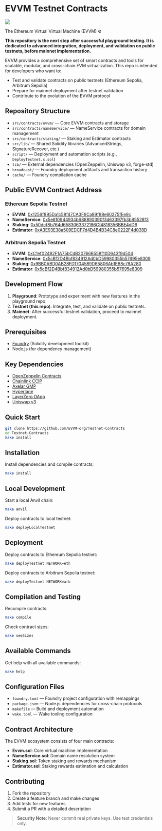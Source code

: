 # EVVM Testnet Contracts

![](https://github.com/user-attachments/assets/08d995ee-7512-42e4-a26c-0d62d2e8e0bf)

The Ethereum Virtual Virtual Machine (EVVM) ⚙️

**This repository is the next step after successful playground testing. It is dedicated to advanced integration, deployment, and validation on public testnets, before mainnet implementation.**

EVVM provides a comprehensive set of smart contracts and tools for scalable, modular, and cross-chain EVM virtualization. This repo is intended for developers who want to:
- Test and validate contracts on public testnets (Ethereum Sepolia, Arbitrum Sepolia)
- Prepare for mainnet deployment after testnet validation
- Contribute to the evolution of the EVVM protocol

## Repository Structure
- `src/contracts/evvm/` — Core EVVM contracts and storage
- `src/contracts/nameService/` — NameService contracts for domain management
- `src/contracts/staking/` — Staking and Estimator contracts
- `src/lib/` — Shared Solidity libraries (AdvancedStrings, SignatureRecover, etc.)
- `script/` — Deployment and automation scripts (e.g., `DeployTestnet.s.sol`)
- `lib/` — External dependencies (OpenZeppelin, Uniswap v3, forge-std)
- `broadcast/` — Foundry deployment artifacts and transaction history
- `cache/` — Foundry compilation cache

## Public EVVM Contract Address

### Ethereum Sepolia Testnet
- **EVVM**: [0x1256f895Da1c58f47CA3F9Ca89f88e60275fEe9c](https://sepolia.etherscan.io/address/0x1256f895Da1c58f47CA3F9Ca89f88e60275fEe9c#code)
- **NameService**: [0x5e610944934b688890390f3d63397fb3b85528f3](https://sepolia.etherscan.io/address/0x5e610944934b688890390f3d63397fb3b85528f3#code)
- **Staking**: [0x50dcf8b764d6583063372186Cf4818356BBE4dD6](https://sepolia.etherscan.io/address/0x50dcf8b764d6583063372186Cf4818356BBE4dD6#code)
- **Estimator**: [0xA3E93E38a509EDCF7d4D4B4B34C8e0222F4d038D](https://sepolia.etherscan.io/address/0xA3E93E38a509EDCF7d4D4B4B34C8e0222F4d038D#code)

### Arbitrum Sepolia Testnet
- **EVVM**: [0xC1ef02492F1A75bCdB20766B558f10D643f9d504](https://sepolia.arbiscan.io/address/0xC1ef02492F1A75bCdB20766B558f10D643f9d504#code)
- **NameService**: [0x5cBf2D4Bbf834912Ad0bD59980355b57695e8309](https://sepolia.arbiscan.io/address/0x5cBf2D4Bbf834912Ad0bD59980355b57695e8309#code)
- **Staking**: [0x9BB0ABD0AB28FD1704589D65806Ab1E88c78A280](https://sepolia.arbiscan.io/address/0x9BB0ABD0AB28FD1704589D65806Ab1E88c78A280#code)
- **Estimator**: [0x5cBf2D4Bbf834912Ad0bD59980355b57695e8309](https://sepolia.arbiscan.io/address/0x5cBf2D4Bbf834912Ad0bD59980355b57695e8309#code)

## Development Flow
1. **Playground**: Prototype and experiment with new features in the playground repo.
2. **Testnet (this repo)**: Integrate, test, and validate on public testnets.
3. **Mainnet**: After successful testnet validation, proceed to mainnet deployment.

## Prerequisites
- [Foundry](https://getfoundry.sh/) (Solidity development toolkit)
- Node.js (for dependency management)

## Key Dependencies
- [OpenZeppelin Contracts](https://github.com/OpenZeppelin/openzeppelin-contracts)
- [Chainlink CCIP](https://docs.chain.link/ccip)
- [Axelar GMP](https://github.com/axelarnetwork/axelar-gmp-sdk-solidity)
- [Hyperlane](https://github.com/hyperlane-xyz/hyperlane-monorepo)
- [LayerZero OApp](https://github.com/LayerZero-Labs/LayerZero-v2)
- [Uniswap v3](https://github.com/Uniswap/v3-core)

## Quick Start
```bash
git clone https://github.com/EVVM-org/Testnet-Contracts
cd Testnet-Contracts
make install
```

## Installation
Install dependencies and compile contracts:
```bash
make install
```

## Local Development
Start a local Anvil chain:
```bash
make anvil
```

Deploy contracts to local testnet:
```bash
make deployLocalTestnet
```

## Deployment
Deploy contracts to Ethereum Sepolia testnet:
```bash
make deployTestnet NETWORK=eth
```
Deploy contracts to Arbitrum Sepolia testnet:
```bash
make deployTestnet NETWORK=arb
```

## Compilation and Testing
Recompile contracts:
```bash
make compile
```
Check contract sizes:
```bash
make seeSizes
```

## Available Commands
Get help with all available commands:
```bash
make help
```

## Configuration Files
- `foundry.toml` — Foundry project configuration with remappings
- `package.json` — Node.js dependencies for cross-chain protocols
- `makefile` — Build and deployment automation
- `wake.toml` — Wake tooling configuration

## Contract Architecture
The EVVM ecosystem consists of four main contracts:
- **Evvm.sol**: Core virtual machine implementation
- **NameService.sol**: Domain name resolution system  
- **Staking.sol**: Token staking and rewards mechanism
- **Estimator.sol**: Staking rewards estimation and calculation

## Contributing
1. Fork the repository
2. Create a feature branch and make changes
3. Add tests for new features
4. Submit a PR with a detailed description

> **Security Note**: Never commit real private keys. Use test credentials only.
